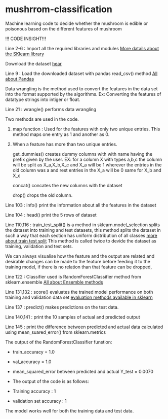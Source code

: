 # mushrrom-classification

Machine learning code to decide whether the mushroom is edible or poisonous based on the different features of mushroom
 
!!! CODE INSIGHT!!!

Line 2-6 : Import all the required libraries and modules 
       [More datails about the SKlearn library](https://scikit-learn.org/stable/user_guide.html)

Download the dataset [hear](https://www.kaggle.com/uciml/mushroom-classification)

Line 9  : Load the downloaded dataset with pandas read_csv() method
       [All about Pandas](https://pandas.pydata.org/pandas-docs/stable/)

Data wrangling is the method used to convert the features in the data set into the format supported by the algorithms. Ex: Converting the features of datatype strings into intiger or float.

Line 21 : wrangle() performs data wrangling
          
  Two methods are used in  the code.
          
  1. map function : Used for the features with only two unique entries. This method maps one entry as 1 and another as 0.
  
  2. When a feature has more than two unique entries.
     
     get_dummies() creates dummy columns with with name having the prefix given by the user. EX: for a column X with types a,b,c the          column will be split as X_a,X_b,X_c and X_a will be 1 wherever the entries in the old column was a and rest entries in the X_a will      be 0 same for X_b and X_c 
     
     concat() concates the new columns with the dataset
     
     drop() drops the old column.

Line 103 : info() print the information about all the features in the dataset

Line 104 : head() print the 5 rows of dataset

Line 110,116 : train_test_split() is a method in sklearn.model_selection splits the dataset into training and test datasets, this method                splits the dataset in such a way that each section has uniform distribution of all classes [more about train test split](https://scikit-learn.org/stable/modules/generated/sklearn.model_selection.train_test_split.html) 
             This method is called twice to devide the dataset as training, validation and test sets.
 
We can always visualise how the feature and the output are related and desirable changes can be made to the feature before feeding it to the training model, if there is no relation than that feature can be dropped,

Line 122 : Classifier used is RandomForestClassifier method from sklearn.ensemble [All about Ensemble methods](https://scikit-learn.org/stable/modules/ensemble.html#random-forests)

Line 131,132 : score() evaluates the trained model performance on both training and validation data set [evaluation methods available in sklearn](https://scikit-learn.org/stable/modules/classes.html#module-sklearn.metrics)

Line 137 : predict() makes predictions on the test data.

Line 140,141 : print the 10 samples of actual and predicted output

Line 145 : print the difference between predicted and actual data calculated using mean_suared_error() from sklearn.metrics 

The output of the RandomForestClassifier funstion:
* train_accuracy = 1.0
* val_accuracy = 1.0
* mean_squared_error between predicted and actual Y_test = 0.0070

* The output of the code is as follows:
* Training accuracy : 1
* validation set accuracy : 1

The model works well for both the training data and test data.
